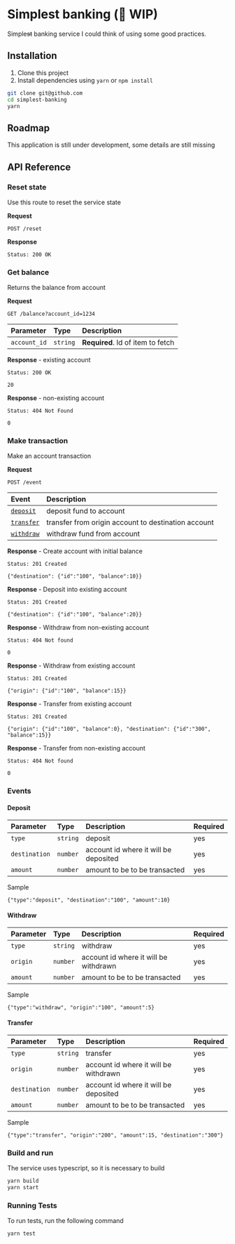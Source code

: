 
# Simplest banking (🚧 WIP)

Simple~~st~~ banking service I could think of using some good practices. 

## Installation
1. Clone this project
2. Install dependencies using `yarn` or `npm install`

```bash
git clone git@github.com
cd simplest-banking
yarn
```

## Roadmap
This application is still under development, some details are still missing

## API Reference

### Reset state
Use this route to reset the service state

**Request**
```http
POST /reset
```

**Response**
```http
Status: 200 OK
```

### Get balance
Returns the balance from account

**Request**
```http
GET /balance?account_id=1234
```

| Parameter    | Type     | Description                       |
| :----------- | :------- | :-------------------------------- |
| `account_id` | `string` | **Required**. Id of item to fetch |

**Response** - existing account
```http
Status: 200 OK

20
```

**Response** - non-existing account
```http
Status: 404 Not Found

0
```

### Make transaction

Make an account transaction

**Request**
```http
POST /event
```

| Event    | Description                                                        |
| :---------------------- | :-------------------------------------------------- |
| [`deposit`](#deposit)   | deposit fund to account                             |
| [`transfer`](#transfer) | transfer from origin account to destination account |
| [`withdraw`](#withdraw) | withdraw fund from account                          |

**Response** - Create account with initial balance
```http
Status: 201 Created

{"destination": {"id":"100", "balance":10}}
```

**Response** - Deposit into existing account
```http
Status: 201 Created

{"destination": {"id":"100", "balance":20}}
```

**Response** - Withdraw from non-existing account
```http
Status: 404 Not found

0
```

**Response** - Withdraw from existing account
```http
Status: 201 Created

{"origin": {"id":"100", "balance":15}}
```

**Response** - Transfer from existing account
```http
Status: 201 Created

{"origin": {"id":"100", "balance":0}, "destination": {"id":"300", "balance":15}}
```

**Response** - Transfer from non-existing account
```http
Status: 404 Not found

0
```


### Events

#### Deposit

| Parameter     | Type     |  Description                          | Required |
| :------------ | :------- | :------------------------------------ | :------- |
| `type`        | `string` | deposit                               | yes      |
| `destination` | `number` | account id where it will be deposited | yes      |
| `amount`      | `number` | amount to be to be transacted         | yes      |

Sample
```
{"type":"deposit", "destination":"100", "amount":10}
```

#### Withdraw

| Parameter    | Type     |  Description                          | Required |
| :----------- | :------- | :------------------------------------ | :------- |
| `type`       | `string` | withdraw                              | yes      |
| `origin`     | `number` | account id where it will be withdrawn | yes      |
| `amount`     | `number` | amount to be to be transacted         | yes      |

Sample
```
{"type":"withdraw", "origin":"100", "amount":5}
```

#### Transfer

| Parameter     | Type     |  Description                          | Required |
| :------------ | :------- | :------------------------------------ | :------- |
| `type`        | `string` | transfer                              | yes      |
| `origin`      | `number` | account id where it will be withdrawn | yes      |
| `destination` | `number` | account id where it will be deposited | yes      |
| `amount`      | `number` | amount to be to be transacted         | yes      |

Sample
```
{"type":"transfer", "origin":"200", "amount":15, "destination":"300"}
```

### Build and run
The service uses typescript, so it is necessary to build 
```bash
yarn build
yarn start
```

### Running Tests

To run tests, run the following command

```bash
yarn test
```
